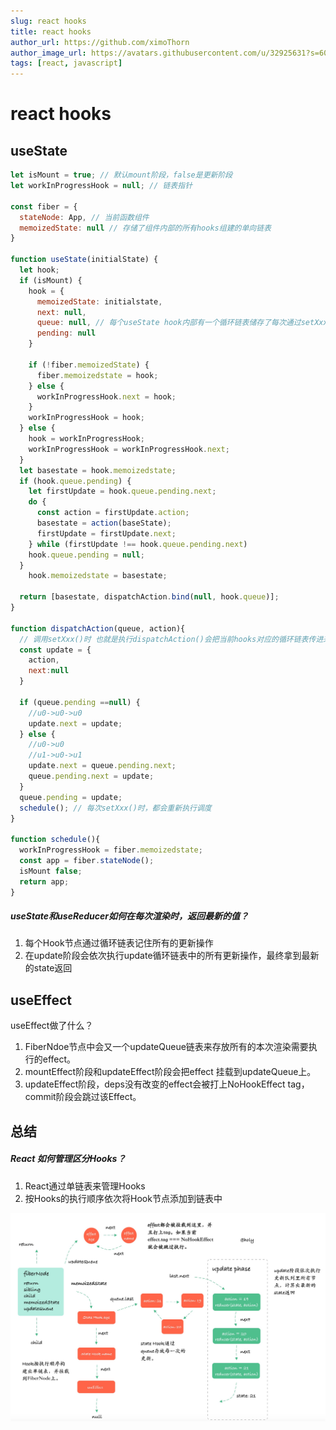 ```yaml
---
slug: react hooks
title: react hooks
author_url: https://github.com/ximoThorn
author_image_url: https://avatars.githubusercontent.com/u/32925631?s=60&v=4
tags: [react, javascript]
---
```


# react hooks

## useState

```js
let isMount = true; // 默认mount阶段，false是更新阶段
let workInProgressHook = null; // 链表指针

const fiber = {
  stateNode: App, // 当前函数组件
  memoizedState: null // 存储了组件内部的所有hooks组建的单向链表
}

function useState(initialState) {
  let hook;
  if (isMount) {
    hook = {
      memoizedState: initialstate,
      next: null,
      queue: null, // 每个useState hook内部有一个循环链表储存了每次通过setXxx更新的最新值
      pending: null
    }
    
    if (!fiber.memoizedState) {
      fiber.memoizedstate = hook;
    } else {
      workInProgressHook.next = hook;
    }
    workInProgressHook = hook;
  } else {
    hook = workInProgressHook;
    workInProgressHook = workInProgressHook.next;
  }
  let basestate = hook.memoizedstate;
  if (hook.queue.pending) {
    let firstUpdate = hook.queue.pending.next;
    do {
      const action = firstUpdate.action;
      basestate = action(baseState);
      firstUpdate = firstUpdate.next;
    } while (firstUpdate !== hook.queue.pending.next)
    hook.queue.pending = null;
  }
    hook.memoizedstate = basestate;

  return [basestate, dispatchAction.bind(null, hook.queue)];
}

function dispatchAction(queue, action){
  // 调用setXxx()时 也就是执行dispatchAction()会把当前hooks对应的循环链表传进来（所以知道当前更新的是哪个state）
  const update = {
    action,
    next:null
  }
  
  if (queue.pending ==null) {
    //u0->u0->u0
    update.next = update;
  } else {
    //u0->u0
    //u1->u0->u1
    update.next = queue.pending.next;
    queue.pending.next = update;
  }
  queue.pending = update;
  schedule(); // 每次setXxx()时，都会重新执行调度
}

function schedule(){
  workInProgressHook = fiber.memoizedstate;
  const app = fiber.stateNode();
  isMount false;
  return app;
}

```
##### useState和useReducer如何在每次渲染时，返回最新的值？
1. 每个Hook节点通过循环链表记住所有的更新操作
2. 在update阶段会依次执行update循环链表中的所有更新操作，最终拿到最新的state返回

## useEffect

useEffect做了什么？

1. FiberNdoe节点中会又一个updateQueue链表来存放所有的本次渲染需要执行的effect。
2. mountEffect阶段和updateEffect阶段会把effect 挂载到updateQueue上。
3. updateEffect阶段，deps没有改变的effect会被打上NoHookEffect tag，commit阶段会跳过该Effect。


## 总结
##### React 如何管理区分Hooks？
1. React通过单链表来管理Hooks
2. 按Hooks的执行顺序依次将Hook节点添加到链表中
   
![image](../static/img/blog/170dc56bff5a5a71~tplv-t2oaga2asx-jj-mark_3024_0_0_0_q75.png)
